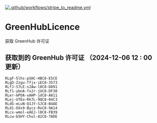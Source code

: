 [![.github/workflows/stripe_to_readme.yml](https://github.com/zjx-kimi/GreenHubLicence/actions/workflows/stripe_to_readme.yml/badge.svg)](https://github.com/zjx-kimi/GreenHubLicence/actions/workflows/stripe_to_readme.yml)
# GreenHubLicence
获取 GreenHub 许可证
## 获取到的 GreenHub 许可证 （2024-12-06 12 : 00 更新）
```
RLgF-5lhs-pSHC-HBC8-E5CE
RLgD-Zzgu-Tfjx-iEC8-3573
RLfJ-S7LE-s2Aw-l0C8-D891
RLf1-ybnA-fx2r-jUC8-DF30
RLer-mPOA-xAHP-jdC8-A811
RLej-UTEo-Rk7L-9QC8-04C3
RLdG-eLuN-Q1JY-SJC8-B4AE
RLd1-OXx9-Bycz-RoC8-9A14
RLcx-wmol-eAEJ-l0C8-FB39
RLcw-b5HY-Chul-A2C8-7ADE
```
